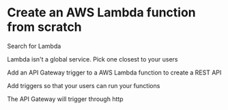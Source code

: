 # Create an AWS Lambda function from scratch

Search for Lambda

Lambda isn't a global service. Pick one closest to your users

Add an API Gateway trigger to a AWS Lambda function to create a REST API

Add triggers so that your users can run your functions

The API Gateway will trigger through http
